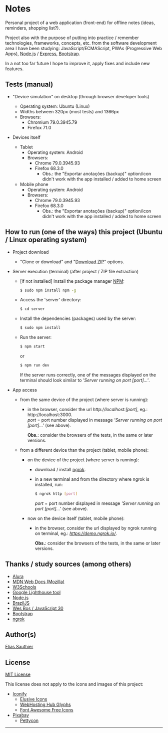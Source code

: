 # Notes

Personal project of a web application (front-end) for offline notes (ideas, reminders, shopping list?).

Project also with the purpose of putting into practice / remember technologies, frameworks, concepts, etc. from the software development area I have been studying: JavaScript/ECMAScript, PWAs (Progressive Web Apps), [Node.js](https://nodejs.org) / [Express](https://expressjs.com/), [Bootstrap](https://getbootstrap.com).

In a not too far future I hope to improve it, apply fixes and include new features.

## Tests (manual)

  * "Device simulation" on desktop (through browser developer tools)
    * Operating system: Ubuntu (Linux)
    * Widths between 320px (most tests) and 1366px
    * Browsers: 
      * Chromium 79.0.3945.79
      * Firefox 71.0

  * Devices itself
    * Tablet
      * Operating system: Android
      * Browsers: 
        * Chrome 79.0.3945.93
        * Firefox 68.3.0
          * Obs.: the "Exportar anotações (backup)" option/icon didn't work with the app installed / added to home screen
    * Mobile phone
      * Operating system: Android
      * Browsers:
        * Chrome 79.0.3945.93
        * Firefox 68.3.0
          * Obs.: the "Exportar anotações (backup)" option/icon didn't work with the app installed / added to home screen

## How to run (one of the ways) this project (Ubuntu / Linux operating system)
  * Project download
    * "Clone or download" and "[Download ZIP](https://github.com/Goliass/Anotacoes/archive/master.zip)" options.
    
  * Server execution (terminal) (after project / ZIP file extraction)

      * [if not installed] Install the package manager [NPM](https://docs.npmjs.com/downloading-and-installing-node-js-and-npm):
        ```bash
        $ sudo npm install npm -g 
        ```

      * Access the 'server' directory:
        ```bash
        $ cd server
        ```
      
      * Install the dependencies (packages) used by the server:
        ```bash
        $ sudo npm install
        ```

      * Run the server:
        ```bash
        $ npm start
        ```
        or
        ```bash
        $ npm run dev
        ```
        If the server runs correctly, one of the messages displayed on the terminal should look similar to *'Server running on port [port]...'*.

  * App access
    * from the same device of the project (where server is running):
      * in the browser, consider the url *http://localhost:[port]*, eg.: http://localhost:3000.  
      *port* = port number displayed in message *'Server running on port [port]...'* (see above).  

        **Obs.**: consider the browsers of the tests, in the same or later versions.

    * from a different device than the project (tablet, mobile phone):
      * on the device of the project (where server is running):
        * download / install [ngrok](https://ngrok.com/download).
        
        * in a new terminal and from the directory where ngrok is installed, run:
          ```bash
          $ ngrok http [port]
          ```
          *port* = port number displayed in message *'Server running on port [port]...'* (see above).

      * now on the device itself (tablet, mobile phone):
        * in the browser, consider the url displayed by ngrok running on terminal, eg.: *https://demo.ngrok.io/*.  
        
          **Obs.**: consider the browsers of the tests, in the same or later versions.

## Thanks / study sources (among others)

  * [Alura](https://www.alura.com.br/)
  * [MDN Web Docs (Mozilla)](https://developer.mozilla.org)
  * [W3Schools](https://www.w3schools.com)
  * [Google Lighthouse tool](https://developers.google.com/web/tools/lighthouse/)
  * [Node.js](https://nodejs.org)
  * [BrazilJS](https://braziljs.org/)
  * [Wes Bos / JavaScript 30](https://javascript30.com/)
  * [Bootstrap](https://getbootstrap.com/)
  * [ngrok](https://ngrok.com/)

## Author(s)
[Elías Sauthier](https://github.com/Goliass)

## License
[MIT License](LICENSE.txt)

This license does not apply to the icons and images of this project:
  - [Iconify](https://iconify.design)
    - [Elusive Icons](http://elusiveicons.com/license/)
    - [WebHosting Hub Glyphs](https://www.webhostinghub.com/glyphs/)
    - [Font Awesome Free Icons](https://fontawesome.com/license/free)
  - [Pixabay](https://pixabay.com/) 
    - [Pettycon](https://pixabay.com/users/pettycon-3307648/)

--- 
